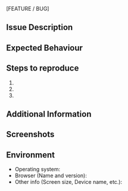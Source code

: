 <!-- Specify if the issue is a feature or a bug. remove BUG below if this is a feature and vice-versa. -->
[FEATURE / BUG]

## Issue Description
<!-- Describe the issue precisely. What problem did you encounter ? Which section could be improved ? -->

## Expected Behaviour
<!-- Describe here, what did you expect from the target section ? -->

## Steps to reproduce
<!-- Write detailed steps for reproducing the error -->
1.
2.
3.

## Additional Information
<!-- Any other information needed to understand the issue. This could be links, references, or other issues/pull requests -->

## Screenshots
<!-- Attach screenshots or images if relevant, or delete this section -->

## Environment

- Operating system:
- Browser (Name and version):
- Other info (Screen size, Device name, etc.):
